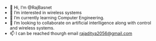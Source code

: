 - 👋 Hi, I’m @RajBasnet
- 👀 I’m interested in wireless systems
- 🌱 I’m currently learning Computer Engineering.
- 💞️ I’m looking to collaborate on artificial interlligence along with control and wireless systems.
- 📫 I can be reached thourgh email rajaditya2056@gmail.com

<!---
RajBasnet/RajBasnet is a ✨ special ✨ repository because its `README.md` (this file) appears on your GitHub profile.
You can click the Preview link to take a look at your changes.
--->
